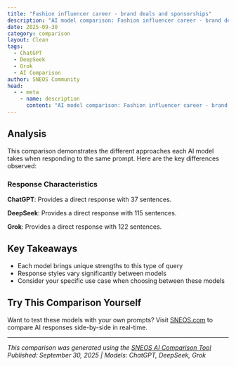 ```yaml
---
title: "Fashion influencer career - brand deals and sponsorships"
description: "AI model comparison: Fashion influencer career - brand deals and sponsorships..."
date: 2025-09-30
category: comparison
layout: Clean
tags:
  - ChatGPT
  - DeepSeek
  - Grok
  - AI Comparison
author: SNEOS Community
head:
  - - meta
    - name: description
      content: "AI model comparison: Fashion influencer career - brand deals and sponsorships..."
---
```


<ChatComparison
  title="Fashion influencer career - brand deals and sponsorships"
  prompt="Fashion influencer career - brand deals and sponsorships"
  :responses='{
    "ChatGPT": "Building a successful career as a fashion influencer, particularly securing brand deals and sponsorships, involves a combination of content creation, audience engagement, networking, and professionalism. Here\u2019s a step-by-step guide to help you grow and attract brand partnerships:\n\n### 1. Develop Your Personal Brand\n- **Find Your Niche:** Focus on a specific style or aspect of fashion (e.g., sustainable fashion, luxury brands, streetwear).\n- **Create Consistent Content:** Use high-quality photos, videos, and engaging captions. Your aesthetic should be cohesive and recognizable.\n- **Be Authentic:** Share your genuine style and opinions to build trust with your audience.\n\n### 2. Grow and Engage Your Audience\n- **Post Regularly:** Maintain a consistent posting schedule on platforms like Instagram, TikTok, YouTube, or Pinterest.\n- **Engage With Followers:** Respond to comments and DMs; engage with followers by asking questions or doing polls.\n- **Collaborate With Other Influencers:** Partnering with peers can increase your exposure.\n- **Utilize Hashtags and Trends:** Reach a wider audience by using popular and relevant hashtags.\n\n### 3. Build a Professional Media Kit\n- **Include Metrics:** Followers, engagement rate, demographics.\n- **Showcase Your Work:** Highlight past collaborations if any.\n- **Contact Information:** Provide your email and social media handles.\n- **Describe Your Value Proposition:** Explain what sets you apart and what brands can expect.\n\n### 4. Reach Out to Brands\n- **Start Small:** Approach smaller or local brands to build your portfolio.\n- **Be Professional:** Craft personalized emails explaining why you want to collaborate and how you can add value.\n- **Use Influencer Platforms:** Join platforms like AspireIQ, Upfluence, or Tribe to connect with brands.\n- **Attend Industry Events:** Network at fashion events, trade shows, or influencer gatherings.\n\n### 5. Negotiate Deals and Maintain Relationships\n- **Understand Your Worth:** Research going rates and factor in your engagement and reach.\n- **Clarify Deliverables:** Agree on content type, usage rights, deadlines, and compensation.\n- **Fulfill Commitments:** Deliver quality content on time.\n- **Maintain Communication:** Keep brands updated and thank them; long-term relationships can lead to recurring partnerships.\n\n### 6. Diversify Income Streams\n- **Affiliate Marketing:** Partner with brands to earn commission on sales generated through your links.\n- **Create Your Own Products:** Launch merchandise or collaborate on capsule collections.\n- **Offer Services:** Styling advice, workshops, or personal shopping.\n\n### Tools and Platforms to Consider\n- **Social Media:** Instagram, TikTok, YouTube, Pinterest\n- **Influencer Marketplaces:** AspireIQ, Upfluence, Fohr, Influence.co\n- **Analytics Tools:** Iconosquare, HypeAuditor, Social Blade\n- **Content Creation:** Canva, Adobe Lightroom, VSCO\n\n### Final Tips\n- Stay updated with fashion trends and social media algorithms.\n- Be patient; growth and brand deals take time.\n- Keep improving your skills in photography, editing, and communication.\n\nIf you want, I can help you draft outreach emails, brainstorm content ideas, or suggest brands to target based on your niche!",
    "DeepSeek": "Of course! Let\u0027s break down the world of brand deals and sponsorships for a fashion influencer. This is the primary way influencers turn their passion and audience into a career.\n\nThis guide will cover everything from the foundational requirements to the nitty-gritty of negotiation.\n\n### Part 1: The Foundation - What Brands Look For\n\nBefore you can land deals, you need to have a solid, attractive platform. Brands aren\u0027t just buying a post; they\u0027re investing in your audience and your aesthetic.\n\n1.  **A Defined Niche \u0026 Authentic Voice:** Are you the minimalist chic expert, the sustainable fashion advocate, the thrifting queen, or the high-luxury connoisseur? A clear niche helps brands immediately identify if you\u0027re the right fit for them.\n2.  **Engaged \u0026 High-Quality Audience:** A smaller, highly-engaged audience is far more valuable than a large, disinterested one. Brands look at:\n    *   **Engagement Rate:** Likes, comments, saves, and shares as a percentage of your followers.\n    *   **Audience Demographics:** Age, location, gender, and interests. A brand selling luxury handbags wants an audience with the disposable income to buy them.\n3.  **High-Quality Content:** Your feed and stories are your portfolio. Crisp photos, well-edited videos, and compelling captions show you can represent a brand professionally.\n4.  **Professionalism:** This includes timely responses to emails, meeting deadlines, and being easy to work with. Your reputation matters.\n\n---\n\n### Part 2: The Types of Brand Collaborations\n\nNot all deals are created equal. They range from simple product exchanges to long-term partnerships.\n\n*   **Gifted Product (No Fee):** Brands send you free product in hopes you\u0027ll post about it. This is common when you\u0027re starting out. **You are NOT obligated to post unless a contract specifies it.** Always disclose (#gifted).\n*   **Affiliate Marketing:** You share a unique tracking link/code. You earn a commission (a percentage of the sale) when your followers make a purchase. This is a great way to generate passive income.\n*   **Sponsored Content (One-Off Posts):** A brand pays you a fixed fee to create and publish a specific piece of content (e.g., a static Instagram post, a Reel, a TikTok, a blog post). This is the most common type of paid deal.\n*   **Brand Ambassadorship (Long-Term):** A longer contract (e.g., 3, 6, or 12 months) where you represent the brand multiple times. This often includes a mix of content creation, event attendance, and sometimes product feedback. This is more lucrative and stable.\n*   **Discount Codes \u0026 Giveaways:** You partner with a brand to offer your followers a special discount code (e.g., \u0022ANNA20\u0022) or host a giveaway. For discount codes, you might earn a flat fee or a commission on sales.\n*   **Content Creation (Without Posting):** Brands hire you solely to create content (photos, videos) *for them* to use on their own channels. You are acting as a model and content creator, and you typically give up the rights to the content.\n\n---\n\n### Part 3: How to Actually Land Deals\n\n1.  **Get Discoverable:**\n    *   **Optimize Your Bio:** Have a clear bio that states who you are and what you do. Include a professional email address (e.g., hello@yourname.com).\n    *   **Use Relevant Hashtags:** Use a mix of niche and broad fashion hashtags so brands can find you.\n    *   **Tag Brands Strategically:** Tag brands you\u0027re wearing in your posts and stories (but don\u0027t spam them).\n\n2.  **Pitch Yourself (The Game Changer):**\n    *   Don\u0027t wait for brands to find you. Create a **Media Kit**.\n    *   **What\u0027s a Media Kit?** It\u0027s a 1-2 page PDF that acts as your professional resume. It should include:\n        *   Your name, niche, and a short bio.\n        *   Your key stats (follower count, average engagement rate, audience demographics).\n        *   Examples of your best work.\n        *   Types of services you offer (e.g., Instagram Reels, Static Posts, Story Takeovers).\n        *   Past collaboration examples (if any).\n        *   Testimonials (if any).\n        *   Your contact information.\n    *   **Find the Right Contact:** Look for \u0022PR,\u0022 \u0022Influencer Marketing,\u0022 or \u0022Talent Manager\u0022 on the brand\u0027s website or LinkedIn. A personalized email to the right person is far more effective than a generic DM.\n\n3.  **Join Influencer Platforms:**\n    *   Sign up for platforms like **AspireIQ, Traackr, Fohr, Upfluence, or #paid**. These are marketplaces that connect influencers with brands. They also help manage contracts and payments.\n\n---\n\n### Part 4: The Business Side - Pricing \u0026 Negotiation\n\nThis is where many influencers struggle. **You are a business.**\n\n*   **How to Set Your Rates:** There\u0027s no one-size-fits-all formula, but common methods include:\n    *   **Follower Count:** A rough starting point is $100 per 10,000 followers per post, but this is highly variable.\n    *   **Engagement Rate:** A more accurate method. Calculate your rate and see what influencers with similar engagement are charging.\n    *   **Flat Fee \u002B Usage Rights:** Charge a base fee for creating and posting the content. Then, add a **significant fee** if the brand wants to use your content in their ads, on their website, or in print. This is a major point of leverage.\n    *   **Complexity \u0026 Deliverables:** A single static photo is cheaper than a professionally produced video with multiple scenes and edits.\n\n*   **What to Include in a Quote:**\n    *   Number of feed posts (Instagram, TikTok, Pinterest)\n    *   Number of Stories (and if they\u0027ll stay in Highlights)\n    *   Number of Reels/TikToks\n    *   Blog post (if applicable)\n    *   Usage rights for the content\n    *   Exclusivity clause (if they don\u0027t want you working with competitors)\n    *   Payment timeline (e.g., 50% upfront, 50% on delivery)\n\n*   **Negotiation Tips:**\n    *   **Know Your Worth:** Don\u0027t undervalue yourself. Your time, creativity, and audience access are valuable.\n    *   **Be Professional, Not Emotional:** It\u0027s a business transaction.\n    *   **If They Have a Low Budget, Get Creative:** Propose a smaller package (e.g., just Stories instead of a feed post \u002B Stories). Or, ask for a higher affiliate commission instead of a flat fee.\n    *   **Always Get a Contract!** A contract protects both you and the brand. It should outline deliverables, deadlines, payment terms, and content usage rights.\n\n---\n\n### Part 5: Best Practices for a Successful Partnership\n\n*   **Disclose, Disclose, Disclose:** Follow FTC guidelines (and your country\u0027s regulations). Use clear hashtags like **#ad, #sponsored, or #paidpartnership**. Transparency builds trust with your audience.\n*   **Maintain Authenticity:** Only promote brands and products you genuinely like and that fit your niche. Your audience can spot a disingenuous post from a mile away, and it will damage your credibility.\n*   **Over-Deliver:** Submit your content on time (or early!). Provide high-quality work. Be communicative. Brands remember and re-hire influencers who are a pleasure to work with.\n*   **Share the Results:** After the campaign, send the brand a link to the post and share the analytics (impressions, reach, engagement, etc.). This proves your value and sets you up for a future relationship.\n\n### The Career Trajectory\n\n*   **Starter (0-10k followers):** Focus on building your niche and community. Collaborate for gifted product and build your portfolio.\n*   **Mid-Tier (10k-100k followers):** You can start commanding fees for sponsored posts. This is where you refine your pitch and media kit.\n*   **Macro-Influencer (100k-1M followers):** You\u0027ll work with bigger brands on larger campaigns. Negotiation and contracts become more complex.\n*   **Mega-Influencer / Celebrity (1M\u002B followers):** You have an agent or manager. Deals are often six or seven figures and involve long-term ambassadorships and even your own product lines.\n\nThe key to a sustainable career is building a community that trusts your taste and treating your influence as a serious business. Good luck",
    "Grok": "Building a career as a fashion influencer and securing brand deals and sponsorships is an exciting journey that combines creativity, personal branding, and business acumen. Below is a comprehensive guide on how to thrive as a fashion influencer and land lucrative brand collaborations:\n\n---\n\n### **1. Build a Strong Personal Brand**\nYour personal brand is the foundation of your career as a fashion influencer. It defines who you are, what you stand for, and why brands and followers should care about you.\n\n- **Define Your Niche**: Focus on a specific style or area within fashion (e.g., streetwear, sustainable fashion, luxury, affordable looks, vintage, plus-size, or modest fashion). A clear niche helps you stand out and attract a targeted audience.\n- **Create a Unique Aesthetic**: Develop a consistent visual style for your content (e.g., color palettes, editing style, or vibe) across platforms like Instagram, TikTok, YouTube, or Pinterest.\n- **Be Authentic**: Share your personality, story, and values. Audiences and brands are drawn to influencers who feel genuine and relatable.\n\n---\n\n### **2. Grow Your Audience**\nBefore brands consider working with you, you need a loyal and engaged following. Numbers matter, but engagement (likes, comments, shares) is often more important.\n\n- **Choose the Right Platforms**: Focus on platforms where your target audience hangs out. Instagram and TikTok are popular for fashion influencers, while YouTube is great for in-depth content like hauls or styling tips.\n- **Post Consistently**: Create a content schedule and stick to it. Regular posting keeps your audience engaged and helps with algorithm visibility.\n- **Engage with Your Audience**: Respond to comments, ask questions in captions, and build a community. Engagement rates are a key metric for brands.\n- **Collaborate with Other Influencers**: Partner with other creators for giveaways, challenges, or co-created content to expand your reach.\n- **Use Hashtags and Trends**: Research relevant hashtags (#StreetStyle, #OOTD) and leverage trending topics or challenges to gain visibility.\n\n---\n\n### **3. Create High-Quality Content**\nYour content is your portfolio. Brands will judge your work based on its creativity, professionalism, and alignment with their image.\n\n- **Invest in Equipment**: Use a good camera or smartphone with a high-quality lens, and consider tools like ring lights or tripods for professional-looking photos and videos.\n- **Learn Basic Photography and Editing**: Understand lighting, composition, and editing apps (e.g., Lightroom, VSCO, or Canva) to enhance your content.\n- **Showcase Versatility**: Create diverse content like outfit posts, styling tips, fashion hauls, \u201Cget ready with me\u201D videos, and behind-the-scenes content to keep things interesting.\n- **Tell a Story**: Don\u2019t just post pretty pictures\u2014explain your outfit choices, share personal anecdotes, or educate your audience about fashion trends.\n\n---\n\n### **4. Understand Your Worth for Brand Deals**\nOnce you\u2019ve built a following, brands will start noticing you\u2014or you\u2019ll need to pitch to them. Knowing your value is crucial when negotiating sponsorships.\n\n- **Know Your Metrics**: Track your engagement rate (likes \u002B comments \u00F7 followers x 100), follower count, and audience demographics (age, gender, location). These stats are often requested by brands.\n- **Set Your Rates**:\n  - *Nano-influencers* (1K\u201310K followers): $10\u2013$100 per post.\n  - *Micro-influencers* (10K\u2013100K followers): $100\u2013$500 per post.\n  - *Macro-influencers* (100K\u20131M followers): $1,000\u2013$10,000 per post.\n  - Rates vary based on platform, niche, engagement, and deliverables (e.g., a single post vs. a series of stories and videos).\n- **Consider Non-Monetary Deals**: Early in your career, brands may offer free products or affiliate codes instead of payment. Weigh the value of exposure vs. actual compensation.\n\n---\n\n### **5. Find Brand Deals and Sponsorships**\nThere are several ways to connect with brands for collaborations.\n\n- **Reach Out to Brands**: Send professional pitches via email or DMs. Include your media kit (a PDF with your stats, audience demographics, past collaborations, and rates) and explain why you\u2019d be a good fit for their brand.\n- **Join Influencer Platforms**: Sign up for platforms like AspireIQ, Upfluence, Grin, or Tribe to connect with brands looking for influencers.\n- **Work with Agencies**: Partner with influencer management agencies that can negotiate deals on your behalf (though they often take a commission).\n- **Leverage Affiliate Programs**: Join programs like Amazon Associates, RewardStyle (LTK), or brand-specific affiliate schemes to earn commissions on sales through your links.\n- **Attend Events**: Network at fashion events, trade shows, or influencer meetups to build relationships with brands in person.\n\n---\n\n### **6. Pitch Like a Pro**\nWhen approaching brands, a strong pitch can make all the difference.\n\n- **Personalize Your Outreach**: Research the brand and explain why your audience aligns with their target market.\n- **Highlight Your Value**: Mention your engagement rate, follower demographics, and how you can showcase their products (e.g., through a styled photoshoot or a video tutorial).\n- **Be Professional**: Use a clear subject line in emails (e.g., \u201CCollaboration Proposal \u2013 [Your Name]\u201D), proofread your message, and include links to your social media and media kit.\n- **Sample Pitch Email**:\n  \u0060\u0060\u0060\n  Subject: Collaboration Proposal \u2013 [Your Name]\n\n  Hi [Brand Contact Name],\n  \n  My name is [Your Name], and I\u2019m a fashion influencer with a following of [X] on [Platform]. My audience is primarily [describe audience demographics], and I specialize in [your niche, e.g., sustainable fashion]. I\u2019m a big fan of [Brand Name] and would love to collaborate on content that highlights [specific product or collection].\n  \n  I can create [specific deliverables, e.g., 1 Instagram post and 3 stories] to showcase your brand authentically to my audience. I\u2019ve attached my media kit for your review, and I\u2019d be happy to discuss rates or other details.\n  \n  Looking forward to hearing from you!\n  \n  Best,\n  [Your Name]\n  [Your Social Media Links]\n  \u0060\u0060\u0060\n\n---\n\n### **7. Deliver on Brand Expectations**\nOnce you land a deal, it\u2019s critical to maintain professionalism and deliver high-quality work.\n\n- **Understand the Brief**: Clarify deliverables, deadlines, and brand guidelines (e.g., specific hashtags, messaging, or aesthetic requirements).\n- **Sign a Contract**: Ensure there\u2019s a written agreement outlining payment terms, usage rights for content, and expectations. This protects both parties.\n- **Over-Deliver**: Go above and beyond by creating polished content and engaging your audience with the brand\u2019s message.\n- **Provide Analytics**: After the campaign, share performance metrics (e.g., reach, impressions, clicks) with the brand to show the value of your work.\n\n---\n\n### **8. Maintain Long-Term Relationships**\nThe best sponsorships often come from repeat collaborations. Build trust with brands by being reliable and professional.\n\n- **Communicate Clearly**: Keep brands updated on content progress and be responsive to feedback.\n- **Tag and Credit**: Always credit the brand in your posts and follow their tagging or linking instructions.\n- **Show Gratitude**: Thank the brand publicly or privately for the opportunity to work together.\n\n---\n\n### **9. Diversify Income Streams**\nRelying solely on sponsorships can be risky, as trends and algorithms change. Build other revenue streams to sustain your career.\n\n- **Create Your Own Products**: Launch a clothing line, accessories, or digital products like styling guides or presets.\n- **Offer Services**: Provide services like personal styling, wardrobe consultations, or content creation for brands.\n- **Patreon or Subscriptions**: Offer exclusive content (e.g., behind-the-scenes or styling workshops) to fans for a monthly fee.\n- **Ad Revenue**: Monetize YouTube videos or blog content through ads once you meet the eligibility criteria.\n\n---\n\n### **10. Stay Ethical and Legal**\nTransparency and legality are key to maintaining trust with your audience and brands.\n\n- **Disclose Sponsorships**: Use hashtags like #Sponsored, #Ad, or #PaidPartnership to comply with FTC guidelines (or equivalent regulations in your country).\n- **Be Selective**: Only partner with brands that align with your values and niche to maintain authenticity.\n- **Respect Contracts**: Honor exclusivity clauses or content rights agreements with brands.\n\n---\n\n### **Challenges to Anticipate**\n- **Algorithm Changes**: Social media platforms frequently update algorithms, which can affect visibility. Stay adaptable and diversify across platforms.\n- **Competition**: The influencer space is crowded. Continuously innovate and focus on building a loyal community to stand out.\n- **Burnout**: Creating content and managing partnerships can be exhausting. Set boundaries and prioritize self-care.\n- **Payment Delays**: Some brands may delay payments. Ensure clear payment terms in contracts and follow up politely if needed.\n\n---\n\n### **Final Tips for Success**\n- **Stay Updated on Trends**: Follow fashion trends, platform updates, and influencer marketing news to remain relevant.\n- **Invest in Learning**: Take courses on photography, video editing, or digital marketing to improve your skills.\n- **Be Patient**: Building a following and securing brand deals takes time. Focus on consistent growth rather than overnight success.\n\nBy combining creativity, strategy, and persistence, you can carve out a successful career as a fashion influencer and turn brand deals into a sustainable income source. Start small, build your portfolio, and keep pushing forward! \uD83C\uDF1F Do you have a specific platform or niche in mind to start with? I can help tailor advice for that!"
  }'
  published-date="16:56"
/>

## Analysis

This comparison demonstrates the different approaches each AI model takes when responding to the same prompt. Here are the key differences observed:

### Response Characteristics

**ChatGPT**: Provides a direct response with 37 sentences. 

**DeepSeek**: Provides a direct response with 115 sentences. 

**Grok**: Provides a direct response with 122 sentences. 

## Key Takeaways

- Each model brings unique strengths to this type of query
- Response styles vary significantly between models
- Consider your specific use case when choosing between these models

## Try This Comparison Yourself

Want to test these models with your own prompts? Visit [SNEOS.com](https://sneos.com) to compare AI responses side-by-side in real-time.

---

*This comparison was generated using the [SNEOS AI Comparison Tool](https://sneos.com)*
*Published: September 30, 2025 | Models: ChatGPT, DeepSeek, Grok*
